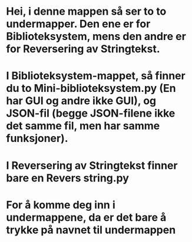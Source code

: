 # Hei, i denne mappen så ser to to undermapper. Den ene er for Biblioteksystem, mens den andre er for Reversering av Stringtekst. 
# I Biblioteksystem-mappet, så finner du to Mini-biblioteksystem.py (En har GUI og andre ikke GUI), og JSON-fil (begge JSON-filene ikke det samme fil, men har samme funksjoner). 
# I Reversering av Stringtekst finner bare en Revers string.py
# For å komme deg inn i undermappene, da er det bare å trykke på navnet til undermappen 
